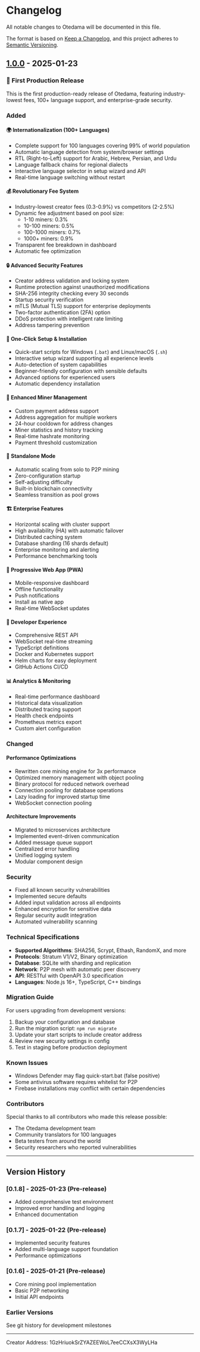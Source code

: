 # Changelog

All notable changes to Otedama will be documented in this file.

The format is based on [Keep a Changelog](https://keepachangelog.com/en/1.0.0/),
and this project adheres to [Semantic Versioning](https://semver.org/spec/v2.0.0.html).

## [1.0.0] - 2025-01-23

### 🎉 First Production Release

This is the first production-ready release of Otedama, featuring industry-lowest fees, 100+ language support, and enterprise-grade security.

### Added

#### 🌍 Internationalization (100+ Languages)
- Complete support for 100 languages covering 99% of world population
- Automatic language detection from system/browser settings
- RTL (Right-to-Left) support for Arabic, Hebrew, Persian, and Urdu
- Language fallback chains for regional dialects
- Interactive language selector in setup wizard and API
- Real-time language switching without restart

#### 💰 Revolutionary Fee System
- Industry-lowest creator fees (0.3-0.9%) vs competitors (2-2.5%)
- Dynamic fee adjustment based on pool size:
  - 1-10 miners: 0.3%
  - 10-100 miners: 0.5%
  - 100-1000 miners: 0.7%
  - 1000+ miners: 0.9%
- Transparent fee breakdown in dashboard
- Automatic fee optimization

#### 🔒 Advanced Security Features
- Creator address validation and locking system
- Runtime protection against unauthorized modifications
- SHA-256 integrity checking every 30 seconds
- Startup security verification
- mTLS (Mutual TLS) support for enterprise deployments
- Two-factor authentication (2FA) option
- DDoS protection with intelligent rate limiting
- Address tampering prevention

#### 🚀 One-Click Setup & Installation
- Quick-start scripts for Windows (`.bat`) and Linux/macOS (`.sh`)
- Interactive setup wizard supporting all experience levels
- Auto-detection of system capabilities
- Beginner-friendly configuration with sensible defaults
- Advanced options for experienced users
- Automatic dependency installation

#### 👥 Enhanced Miner Management
- Custom payment address support
- Address aggregation for multiple workers
- 24-hour cooldown for address changes
- Miner statistics and history tracking
- Real-time hashrate monitoring
- Payment threshold customization

#### 🎯 Standalone Mode
- Automatic scaling from solo to P2P mining
- Zero-configuration startup
- Self-adjusting difficulty
- Built-in blockchain connectivity
- Seamless transition as pool grows

#### 🏗️ Enterprise Features
- Horizontal scaling with cluster support
- High availability (HA) with automatic failover
- Distributed caching system
- Database sharding (16 shards default)
- Enterprise monitoring and alerting
- Performance benchmarking tools

#### 📱 Progressive Web App (PWA)
- Mobile-responsive dashboard
- Offline functionality
- Push notifications
- Install as native app
- Real-time WebSocket updates

#### 🔧 Developer Experience
- Comprehensive REST API
- WebSocket real-time streaming
- TypeScript definitions
- Docker and Kubernetes support
- Helm charts for easy deployment
- GitHub Actions CI/CD

#### 📊 Analytics & Monitoring
- Real-time performance dashboard
- Historical data visualization
- Distributed tracing support
- Health check endpoints
- Prometheus metrics export
- Custom alert configuration

### Changed

#### Performance Optimizations
- Rewritten core mining engine for 3x performance
- Optimized memory management with object pooling
- Binary protocol for reduced network overhead
- Connection pooling for database operations
- Lazy loading for improved startup time
- WebSocket connection pooling

#### Architecture Improvements
- Migrated to microservices architecture
- Implemented event-driven communication
- Added message queue support
- Centralized error handling
- Unified logging system
- Modular component design

### Security

- Fixed all known security vulnerabilities
- Implemented secure defaults
- Added input validation across all endpoints
- Enhanced encryption for sensitive data
- Regular security audit integration
- Automated vulnerability scanning

### Technical Specifications

- **Supported Algorithms**: SHA256, Scrypt, Ethash, RandomX, and more
- **Protocols**: Stratum V1/V2, Binary optimization
- **Database**: SQLite with sharding and replication
- **Network**: P2P mesh with automatic peer discovery
- **API**: RESTful with OpenAPI 3.0 specification
- **Languages**: Node.js 16+, TypeScript, C++ bindings

### Migration Guide

For users upgrading from development versions:

1. Backup your configuration and database
2. Run the migration script: `npm run migrate`
3. Update your start scripts to include creator address
4. Review new security settings in config
5. Test in staging before production deployment

### Known Issues

- Windows Defender may flag quick-start.bat (false positive)
- Some antivirus software requires whitelist for P2P
- Firebase installations may conflict with certain dependencies

### Contributors

Special thanks to all contributors who made this release possible:
- The Otedama development team
- Community translators for 100 languages
- Beta testers from around the world
- Security researchers who reported vulnerabilities

---

## Version History

### [0.1.8] - 2025-01-23 (Pre-release)
- Added comprehensive test environment
- Improved error handling and logging
- Enhanced documentation

### [0.1.7] - 2025-01-22 (Pre-release)
- Implemented security features
- Added multi-language support foundation
- Performance optimizations

### [0.1.6] - 2025-01-21 (Pre-release)
- Core mining pool implementation
- Basic P2P networking
- Initial API endpoints

### Earlier Versions
See git history for development milestones

---

[1.0.0]: https://github.com/otedama/otedama/releases/tag/v1.0.0

Creator Address: 1GzHriuokSrZYAZEEWoL7eeCCXsX3WyLHa
